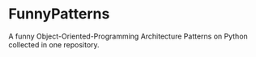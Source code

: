 # FunnyPatterns
A funny Object-Oriented-Programming Architecture Patterns on Python collected in one repository.

